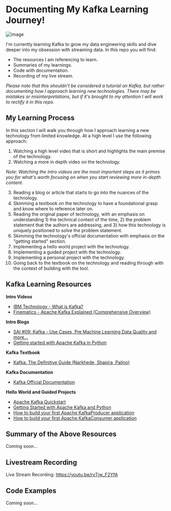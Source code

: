 # Documenting My Kafka Learning Journey!  
![image](https://user-images.githubusercontent.com/97306794/210161248-1e2f5520-49ca-418c-87b3-e20160ea8ffd.png)

I'm currently learning Kafka to grow my data engineering skills and dive deeper into my obsession with streaming data. In this repo you will find:  
- The resources I am referencing to learn.
- Summaries of my learnings.
- Code with documentation.
- Recording of my live stream.

*Please note that this shouldn't be considered a tutorial on Kafka, but rather documenting how I approach learning new technologies. There may be mistakes or misinterpretations, but if it's brought to my attention I will work to rectify it in this repo.* 

## My Learning Process
In this section I will walk you through how I approach learning a new technology from limited knowledge. At a high level I use the following approach:
1. Watching a high level video that is short and highlights the main premise of the technology.
2. Watching a more in depth video on the technology.

*Note: Watching the intro videos are the most important steps as it primes you for what's worth focusing on when you start reviewing more in-depth content.*

3. Reading a blog or article that starts to go into the nuances of the technology.
4. Skimming a textbook on the technology to have a foundational grasp and know where to reference later on.
5. Reading the original paper of technology, with an emphasis on understanding 1) the technical context of the time, 2) the problem statement that the authors are addressing, and 3) how this technology is uniquely positioned to solve the problem statement.
6. Skimming the technology's official documentation with emphasis on the "getting started" section.
7. Implementing a hello world project with the technology.
8. Implementing a guided project with the technology.
9. Implementing a personal project with the technology.
10. Going back to the textbook on the technology and reading through with the context of building with the tool.

## Kafka Learning Resources
**Intro Videos**
- [IBM Technology - What is Kafka?](https://youtu.be/aj9CDZm0Glc)
- [Finematics - Apache Kafka Explained (Comprehensive Overview)](https://youtu.be/JalUUBKdcA0)

**Intro Blogs**
- [SAI #09: Kafka - Use Cases, Pre Machine Learning Data Quality and more...](https://swirlai.substack.com/p/sai-09-kafka-use-cases-pre-machine)
- [Getting started with Apache Kafka in Python](https://medium.com/towards-data-science/getting-started-with-apache-kafka-in-python-604b3250aa05)

**Kafka Textbook**
- [Kafka: The Definitive Guide (Narkhede, Shapira, Palino)](https://www.oreilly.com/library/view/kafka-the-definitive/9781491936153)

**Kafka Documentation**
- [Kafka Official Documentation](https://kafka.apache.org/documentation)

**Hello World and Guided Projects**
- [Apache Kafka Quickstart](https://kafka.apache.org/quickstart)
- [Getting Started with Apache Kafka and Python](https://developer.confluent.io/get-started/python)
- [How to build your first Apache KafkaProducer application](https://developer.confluent.io/tutorials/creating-first-apache-kafka-producer-application/kafka.html)
- [How to build your first Apache KafkaConsumer application](https://developer.confluent.io/tutorials/creating-first-apache-kafka-consumer-application/confluent.html)

## Summary of the Above Resources
Coming soon...

## Livestream Recording
Live Stream Recording: https://youtu.be/rvTjw_F2YfA

## Code Examples
Coming soon...


